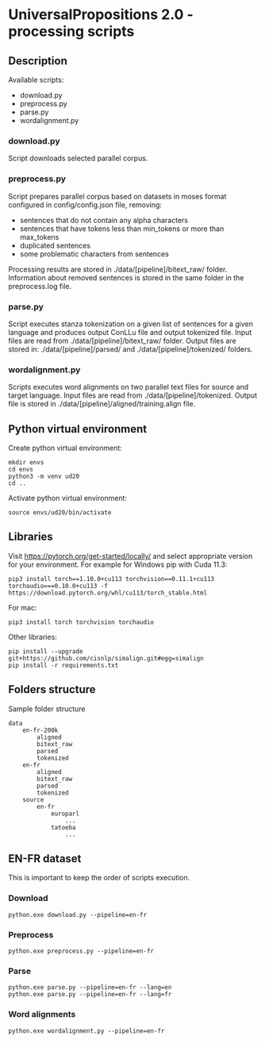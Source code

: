 # UniversalPropositions 2.0 - processing scripts

## Description
Available scripts:
- download.py
- preprocess.py
- parse.py
- wordalignment.py

### download.py
Script downloads selected parallel corpus.

### preprocess.py
Script prepares parallel corpus based on datasets in moses format configured in config/config.json file, removing:
- sentences that do not contain any alpha characters
- sentences that have tokens less than min_tokens or more than max_tokens
- duplicated sentences
- some problematic characters from sentences

Processing results are stored in ./data/[pipeline]/bitext_raw/ folder.
Information about removed sentences is stored in the same folder in the preprocess.log file.

### parse.py
Script executes stanza tokenization on a given list of sentences for a given language and produces output ConLLu file and output tokenized file.
Input files are read from ./data/[pipeline]/bitext_raw/ folder.
Output files are stored in: ./data/[pipeline]/parsed/ and ./data/[pipeline]/tokenized/ folders.

### wordalignment.py
Scripts executes word alignments on two parallel text files for source and target language.
Input files are read from ./data/[pipeline]/tokenized.
Output file is stored in ./data/[pipeline]/aligned/training.align file.

## Python virtual environment
Create python virtual environment:
```
mkdir envs
cd envs
python3 -m venv ud20
cd ..
```
Activate python virtual environment:
```
source envs/ud20/bin/activate
```
## Libraries
Visit https://pytorch.org/get-started/locally/ and select appropriate version for your environment. For example for Windows pip with Cuda 11.3:
```
pip3 install torch==1.10.0+cu113 torchvision==0.11.1+cu113 torchaudio===0.10.0+cu113 -f https://download.pytorch.org/whl/cu113/torch_stable.html
```
For mac:
```
pip3 install torch torchvision torchaudio
```
Other libraries:
```
pip install --upgrade git+https://github.com/cisnlp/simalign.git#egg=simalign
pip install -r requirements.txt
```
## Folders structure
Sample folder structure
```
data
    en-fr-200k
        aligned
        bitext_raw
        parsed
        tokenized
    en-fr
        aligned
        bitext_raw
        parsed
        tokenized
    source
        en-fr
            europarl
                ...
            tatoeba
                ...
```
## EN-FR dataset
This is important to keep the order of scripts execution.
### Download
```
python.exe download.py --pipeline=en-fr
```
### Preprocess
```
python.exe preprocess.py --pipeline=en-fr
```
### Parse
```
python.exe parse.py --pipeline=en-fr --lang=en
python.exe parse.py --pipeline=en-fr --lang=fr
```
### Word alignments
```
python.exe wordalignment.py --pipeline=en-fr
```
